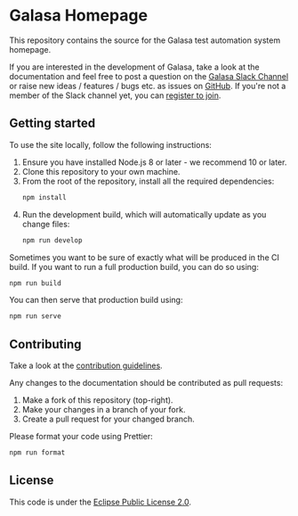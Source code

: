 # Galasa Homepage

This repository contains the source for the Galasa test automation system homepage.

If you are interested in the development of Galasa, take a look at the documentation and feel free to post a question on the [Galasa Slack Channel](https://galasa.slack.com) or raise new ideas / features / bugs etc. as issues on [GitHub](https://github.com/galasa-dev/projectmanagement). If you're not a member of the Slack channel yet, you can <a href="https://join.slack.com/t/galasa/shared_invite/zt-ele2ic8x-VepEO1o13t4Jtb3ZuM4RUA" target="_blank"> register to join</a>.

## Getting started

To use the site locally, follow the following instructions:

1. Ensure you have installed Node.js 8 or later - we recommend 10 or later.
1. Clone this repository to your own machine.
1. From the root of the repository, install all the required dependencies:
    ```sh
    npm install
    ```
1. Run the development build, which will automatically update as you change files:
    ```sh
    npm run develop
    ```

Sometimes you want to be sure of exactly what will be produced in the CI build. If you want to run a full production build, you can do so using:
```sh
npm run build
```

You can then serve that production build using:
```sh
npm run serve
```

## Contributing

Take a look at the [contribution guidelines](https://github.com/galasa-dev/projectmanagement/blob/master/contributing.md).

Any changes to the documentation should be contributed as pull requests:

1. Make a fork of this repository (top-right).
1. Make your changes in a branch of your fork.
1. Create a pull request for your changed branch.

Please format your code using Prettier:
```sh
npm run format
```

## License

This code is under the [Eclipse Public License 2.0](https://github.com/galasa-dev/maven/blob/master/LICENSE).
